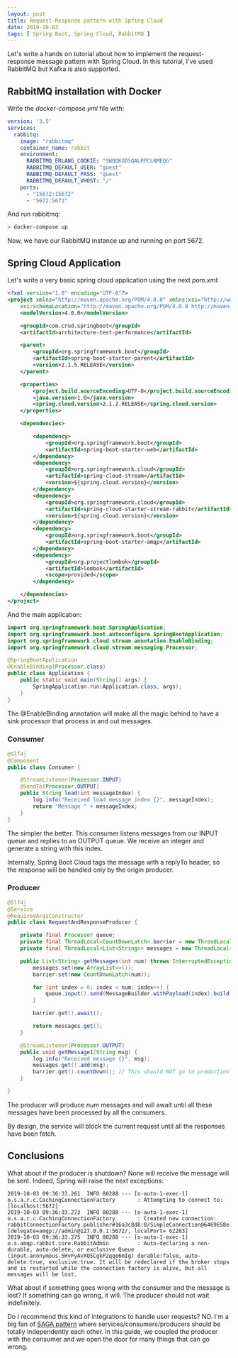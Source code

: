 ```yaml
---
layout: post
title: Request-Response pattern with Spring Cloud
date: 2019-10-03
tags: [ Spring Boot, Spring Cloud, RabbitMQ ]
---
```


Let's write a hands on tutorial about how to implement the request-response message pattern with Spring Cloud. In this tutorial, I've used RabbitMQ but Kafka is also supported.

## RabbitMQ installation with Docker

Write the *docker-compose.yml* file with:

```yml
version: '3.5'
services:
  rabbitq:
    image: "rabbitmq"
    container_name: rabbit
    environment:
      RABBITMQ_ERLANG_COOKIE: "SWQOKODSQALRPCLNMEQG"
      RABBITMQ_DEFAULT_USER: "guest"
      RABBITMQ_DEFAULT_PASS: "guest"
      RABBITMQ_DEFAULT_VHOST: "/"
    ports:
      - "15672:15672"
      - "5672:5672"
```

And run rabbitmq:

```bash
> docker-compose up
```

Now, we have our RabbitMQ instance up and running on port 5672.

## Spring Cloud Application

Let's write a very basic spring cloud application using the next *pom.xml*:

```xml
<?xml version="1.0" encoding="UTF-8"?>
<project xmlns="http://maven.apache.org/POM/4.0.0" xmlns:xsi="http://www.w3.org/2001/XMLSchema-instance"
    xsi:schemaLocation="http://maven.apache.org/POM/4.0.0 http://maven.apache.org/xsd/maven-4.0.0.xsd">
    <modelVersion>4.0.0</modelVersion>

    <groupId>com.crud.springboot</groupId>
    <artifactId>architecture-test-performance</artifactId>

    <parent>
        <groupId>org.springframework.boot</groupId>
        <artifactId>spring-boot-starter-parent</artifactId>
        <version>2.1.5.RELEASE</version>
    </parent>

    <properties>
        <project.build.sourceEncoding>UTF-8</project.build.sourceEncoding>
        <java.version>1.8</java.version>
        <spring.cloud.version>2.1.2.RELEASE</spring.cloud.version>
    </properties>

    <dependencies>

        <dependency>
            <groupId>org.springframework.boot</groupId>
            <artifactId>spring-boot-starter-web</artifactId>
        </dependency>
        <dependency>
			<groupId>org.springframework.cloud</groupId>
			<artifactId>spring-cloud-stream</artifactId>
			<version>${spring.cloud.version}</version>
		</dependency>
        <dependency>
		    <groupId>org.springframework.cloud</groupId>
		    <artifactId>spring-cloud-starter-stream-rabbit</artifactId>
		    <version>${spring.cloud.version}</version>
		</dependency>
        <dependency>
            <groupId>org.springframework.boot</groupId>
            <artifactId>spring-boot-starter-amqp</artifactId>
        </dependency>
        <dependency>
            <groupId>org.projectlombok</groupId>
            <artifactId>lombok</artifactId>
            <scope>provided</scope>
        </dependency>

    </dependencies>
</project>
```

And the main application:

```java
import org.springframework.boot.SpringApplication;
import org.springframework.boot.autoconfigure.SpringBootApplication;
import org.springframework.cloud.stream.annotation.EnableBinding;
import org.springframework.cloud.stream.messaging.Processor;

@SpringBootApplication
@EnableBinding(Processor.class)
public class Application {
	public static void main(String[] args) {
		SpringApplication.run(Application.class, args);
	}
}
```

The @EnableBinding annotation will make all the magic behind to have a sink processor that process in and out messages.

### Consumer

```java
@Slf4j
@Component
public class Consumer {

	@StreamListener(Processor.INPUT)
	@SendTo(Processor.OUTPUT)
	public String load(int messageIndex) {
		log.info("Received load message index {}", messageIndex);
		return "Message " + messageIndex;
	}
}
```

The simpler the better. This consumer listens messages from our INPUT queue and replies to an OUTPUT queue. We receive an integer and generate a string with this index.

Internally, Spring Boot Cloud tags the message with a replyTo header, so the response will be handled only by the origin producer.

### Producer

```java
@Slf4j
@Service
@RequiredArgsConstructor
public class RequestAndResponseProducer {

	private final Processor queue;
	private final ThreadLocal<CountDownLatch> barrier = new ThreadLocal<>();
	private final ThreadLocal<List<String>> messages = new ThreadLocal<>();

	public List<String> getMessages(int num) throws InterruptedException {
		messages.set(new ArrayList<>());
		barrier.set(new CountDownLatch(num));

		for (int index = 0; index < num; index++) {
			queue.input().send(MessageBuilder.withPayload(index).build());
		}

		barrier.get().await();

		return messages.get();
	}

	@StreamListener(Processor.OUTPUT)
	public void getMessage1(String msg) {
		log.info("Received message {}", msg);
		messages.get().add(msg);
		barrier.get().countDown(); // This should NOT go to production ever! See conclusions.
	}

}
```

The producer will produce *num* messages and will await until all these messages have been processed by all the consumers.

By design, the service will block the current request until all the responses have been fetch.

## Conclusions

What about if the producer is shutdown? None will receive the message will be sent. Indeed, Spring will raise the next exceptions:

```
2019-10-03 09:36:33.261  INFO 80288 --- [o-auto-1-exec-1] o.s.a.r.c.CachingConnectionFactory       : Attempting to connect to: [localhost:5672]
2019-10-03 09:36:33.273  INFO 80288 --- [o-auto-1-exec-1] o.s.a.r.c.CachingConnectionFactory       : Created new connection: rabbitConnectionFactory.publisher#16a3c8d8:0/SimpleConnection@6469658e [delegate=amqp://admin@127.0.0.1:5672/, localPort= 62283]
2019-10-03 09:36:33.275  INFO 80288 --- [o-auto-1-exec-1] o.s.amqp.rabbit.core.RabbitAdmin         : Auto-declaring a non-durable, auto-delete, or exclusive Queue (input.anonymous.5HvFyAvXQSCgkP2qqe6mIg) durable:false, auto-delete:true, exclusive:true. It will be redeclared if the broker stops and is restarted while the connection factory is alive, but all messages will be lost.
```

What about if something goes wrong with the consumer and the message is lost? If something can go wrong, it will. The producer should not wait indefinitely.

Do I recommend this kind of integrations to handle user requests? NO. I'm a big fan of [SAGA pattern](https://microservices.io/patterns/data/saga.html) where services/consumers/producers should be totally independently each other. In this guide, we coupled the producer with the consumer and we open the door for many things that can go wrong.
